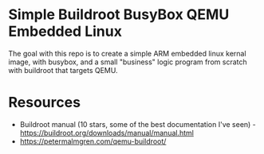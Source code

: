 # Simple Buildroot BusyBox QEMU Embedded Linux
The goal with this repo is to create a simple ARM embedded linux kernal image, with busybox, and a small "business" logic program from scratch with buildroot that targets QEMU.

# Resources
* Buildroot manual (10 stars, some of the best documentation I've seen) - https://buildroot.org/downloads/manual/manual.html
* https://petermalmgren.com/qemu-buildroot/

